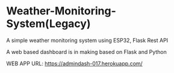 # Weather-Monitoring-System(Legacy)
A simple weather monitoring system using ESP32, Flask Rest API

A web based dashboard is in making based on Flask and Python

WEB APP URL: https://admindash-017.herokuapp.com/
